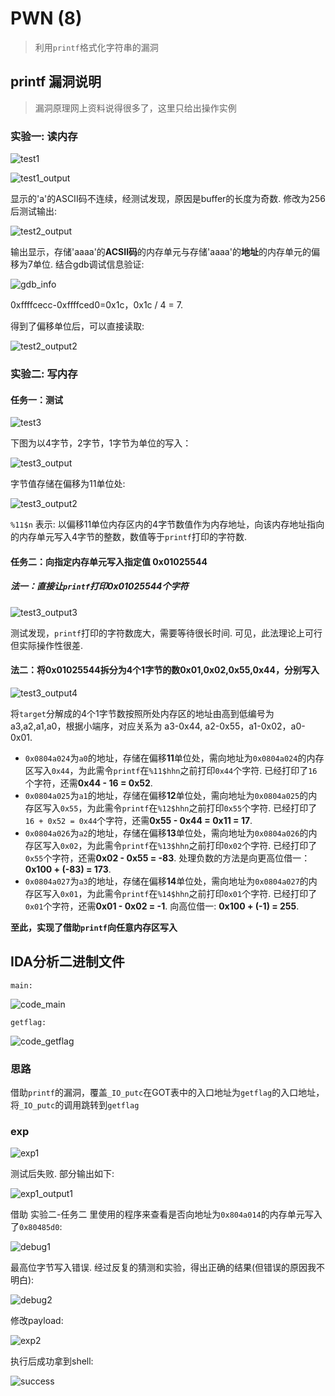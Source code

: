 # PWN (8)
> 利用`printf`格式化字符串的漏洞

## printf 漏洞说明
> 漏洞原理网上资料说得很多了，这里只给出操作实例

### 实验一: 读内存

![test1](screenshot/test1.png)


![test1_output](screenshot/test1_output.png)

显示的'a'的ASCII码不连续，经测试发现，原因是buffer的长度为奇数. 修改为256后测试输出:

![test2_output](screenshot/test2_output.png)

输出显示，存储'aaaa'的**ACSII码**的内存单元与存储'aaaa'的**地址**的内存单元的偏移为7单位. 结合gdb调试信息验证:

![gdb_info](screenshot/gdb_info.png)

0xffffcecc-0xffffced0=0x1c，0x1c / 4 = 7.

得到了偏移单位后，可以直接读取:

![test2_output2](screenshot/test2_output2.png)

### 实验二: 写内存
#### 任务一：测试

![test3](screenshot/test3.png)

下图为以4字节，2字节，1字节为单位的写入：

![test3_output](screenshot/test3_output.png)

字节值存储在偏移为11单位处:

![test3_output2](screenshot/test3_output2.png)

`%11$n` 表示: 以偏移11单位内存区内的4字节数值作为内存地址，向该内存地址指向的内存单元写入4字节的整数，数值等于`printf`打印的字符数.

#### 任务二：向指定内存单元写入指定值 0x01025544
##### 法一：直接让`printf`打印0x01025544个字符

![test3_output3](screenshot/test3_output3.png)

测试发现，`printf`打印的字符数庞大，需要等待很长时间. 可见，此法理论上可行但实际操作性很差.

#### 法二：将0x01025544拆分为4个1字节的数0x01,0x02,0x55,0x44，分别写入

![test3_output4](screenshot/test3_output4.png)

将`target`分解成的4个1字节数按照所处内存区的地址由高到低编号为a3,a2,a1,a0，根据小端序，对应关系为 a3-0x44, a2-0x55，a1-0x02，a0-0x01.

* `0x0804a024`为`a0`的地址，存储在偏移**11**单位处，需向地址为`0x0804a024`的内存区写入`0x44`，为此需令`printf`在`%11$hhn`之前打印`0x44`个字符. 已经打印了`16`个字符，还需**0x44 - 16 = 0x52**.
* `0x0804a025`为`a1`的地址，存储在偏移**12**单位处，需向地址为`0x0804a025`的内存区写入`0x55`，为此需令`printf`在`%12$hhn`之前打印`0x55`个字符. 已经打印了`16 + 0x52 = 0x44`个字符，还需**0x55 - 0x44 = 0x11 = 17**.
* `0x0804a026`为`a2`的地址，存储在偏移**13**单位处，需向地址为`0x0804a026`的内存区写入`0x02`，为此需令`printf`在`%13$hhn`之前打印`0x02`个字符. 已经打印了`0x55`个字符，还需**0x02 - 0x55 = -83**. 处理负数的方法是向更高位借一：**0x100 + (-83) = 173**.
* `0x0804a027`为`a3`的地址，存储在偏移**14**单位处，需向地址为`0x0804a027`的内存区写入`0x01`，为此需令`printf`在`%14$hhn`之前打印`0x01`个字符. 已经打印了`0x01`个字符，还需**0x01 - 0x02 = -1**. 向高位借一: **0x100 + (-1) = 255**.

**至此，实现了借助`printf`向任意内存区写入**

## IDA分析二进制文件
`main:`

![code_main](screenshot/code_main.png)

`getflag:`

![code_getflag](screenshot/code_flag.png)

### 思路
借助`printf`的漏洞，覆盖`_IO_putc`在GOT表中的入口地址为`getflag`的入口地址，将`_IO_putc`的调用跳转到`getflag`

### exp

![exp1](screenshot/exp1.png)

测试后失败. 部分输出如下:

![exp1_output1](screenshot/exp1_output1.png)

借助 实验二-任务二 里使用的程序来查看是否向地址为`0x804a014`的内存单元写入了`0x80485d0`:

![debug1](screenshot/debug1.png)

最高位字节写入错误. 经过反复的猜测和实验，得出正确的结果(但错误的原因我不明白):

![debug2](screenshot/debug2.png)

修改payload:

![exp2](screenshot/exp2.png)

执行后成功拿到shell:

![success](screenshot/success.png)

